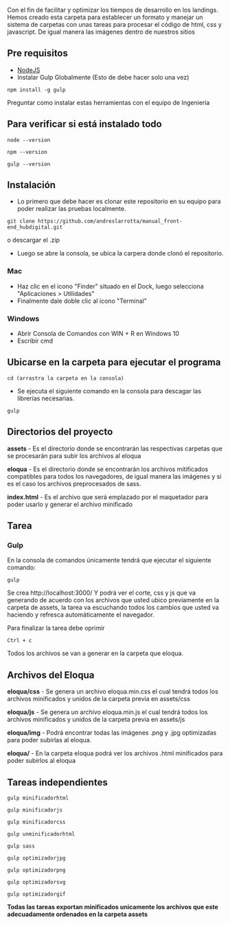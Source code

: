 Con el fin de facilitar y optimizar los tiempos de desarrollo en los landings.
Hemos creado esta carpeta para establecer un formato y manejar un sistema de carpetas con unas tareas para procesar el código de html, css y javascript.
De igual manera las imágenes dentro de nuestros sitios   

## Pre requisitos
- [NodeJS](https://nodejs.org/)
- Instalar Gulp Globalmente (Esto de debe hacer solo una vez)
```
npm install -g gulp
```

Preguntar como instalar estas herramientas con el equipo de Ingenieria

## Para verificar si está instalado todo 
```
node --version
```
```
npm --version
```
```
gulp --version
```

## Instalación
- Lo primero que debe hacer es clonar este repositorio en su equipo para poder realizar las pruebas localmente.
```
git clone https://github.com/andreslarrotta/manual_front-end_hubdigital.git
```
o
descargar el .zip

- Luego se abre la consola, se ubica la carpera donde clonó el repositorio.
### Mac
- Haz clic en el icono "Finder" situado en el Dock, luego selecciona "Aplicaciones > Utilidades"
- Finalmente dale doble clic al icono "Terminal"

### Windows
- Abrir Consola de Comandos con WIN + R en Windows 10
- Escribir cmd

## Ubicarse en la carpeta para ejecutar el programa
```
cd (arrastra la carpeta en la consola)
```

- Se ejecuta el siguiente comando en la consola para descagar las librerías necesarias.
```
gulp
```

## Directorios del proyecto

**assets** - Es el directorio donde se encontrarán las respectivas carpetas que se procesarán para subir los archivos al eloqua

**eloqua** - Es el directorio donde se encontrarán los archivos mitificados compatibles para todos los navegadores, de igual manera las imágenes y si es el caso los archivos preprocesados de sass.

**index.html** - Es el archivo que será emplazado por el maquetador para poder usarlo y generar el archivo minificado

## Tarea

### Gulp

En la consola de comandos únicamente tendrá que ejecutar el siguiente comando:

```
gulp
```
Se crea  http://localhost:3000/ Y podrá ver el corte, css y js que va generando de acuerdo con los archivos que usted ubico previamente en la carpeta de assets, la tarea va escuchando todos los cambios que usted va haciendo y refresca automáticamente el navegador.


Para finalizar la tarea debe oprimir 

```
Ctrl + c
```

Todos los archivos se van a generar en la carpeta que eloqua.

## Archivos del Eloqua

**eloqua/css** - Se genera un archivo eloqua.min.css el cual tendrá todos los archivos minificados  y unidos de la carpeta previa en assets/css

**eloqua/js** - Se genera un archivo eloqua.min.js el cual tendrá todos los archivos minificados  y unidos de la carpeta previa en assets/js

**eloqua/img** - Podrá encontrar todas las imágenes .png y .jpg optimizadas para poder subirlas al eloqua.

**eloqua/** - En la carpeta eloqua podrá ver los archivos .html minificados para poder subirlos al eloqua 


## Tareas independientes

```
gulp minificadorhtml
```
```
gulp minificadorjs
```
```
gulp minificadorcss
```
```
gulp unminificadorhtml
```
```
gulp sass
```
```
gulp optimizadorjpg
```
```
gulp optimizadorpng
```
```
gulp optimizadorsvg
```
```
gulp optimizadorgif
```
**Todas las tareas exportan minificados unicamente los archivos que este adecuadamente ordenados en la carpeta assets** 







